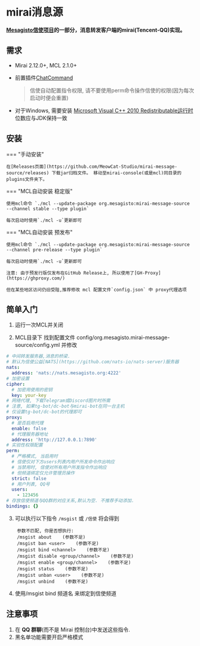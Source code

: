 # mirai消息源

**[Mesagisto信使项目](https://github.com/MeowCat-Studio/mesagisto)的一部分，消息转发客户端的mirai(Tencent-QQ)实现。**

## 需求

- Mirai 2.12.0+, MCL 2.1.0+

- 前置插件[ChatCommand](https://github.com/project-mirai/chat-command)
  > 信使自动配置指令权限, 请不要使用perm命令操作信使的权限(因为每次启动时便会重置)

- 对于Windows, 需要安装 [Microsoft Visual C++ 2010 Redistributable运行时](https://www.microsoft.com/en-us/download/details.aspx?id=26999) 位数应与JDK保持一致

## 安装

=== "手动安装"

	在[Releases页面](https://github.com/MeowCat-Studio/mirai-message-source/releases) 下载jar归档文件。 移动至mirai-console(或是mcl)同目录的plugins文件夹下。

=== "MCL自动安装 稳定版"

	使用mcl命令 `./mcl --update-package org.mesagisto:mirai-message-source --channel stable --type plugin`

	每次启动时使用`./mcl -u`更新即可
=== "MCL自动安装 预发布"

	使用mcl命令 `./mcl --update-package org.mesagisto:mirai-message-source --channel pre-release --type plugin`

	每次启动时使用`./mcl -u`更新即可

	注意: 由于预发行版仅发布在GitHub Release上, 所以使用了[GH-Proxy](https://ghproxy.com/)

	但在某些地区访问仍旧受阻,推荐修改 mcl 配置文件`config.json` 中 proxy代理选项

## 简单入门

1. 运行一次MCL并关闭

2. MCL目录下 找到配置文件 config/org.mesagisto.mirai-message-source/config.yml 并修改
```yaml
# 中间转发服务器,消息的桥梁.
# 默认为信使公益[NATS](https://github.com/nats-io/nats-server)服务器
nats:
  address: 'nats://nats.mesagisto.org:4222'
# 加密设置
cipher:
  # 加密用使用的密钥
  key: your-key
# 网络代理, 下载Telegram或Discord图片时所需
# 注意, 如果tg-bot/dc-bot与mirai-bot在同一台主机
# 仅设置tg-bot/dc-bot的代理即可
proxy:
  # 是否启用代理
  enable: false
  # 代理服务器地址
  address: 'http://127.0.0.1:7890'
# 实验性权限配置
perm: 
  # 严格模式, 当启用时
  # 信使仅对下方users列表内用户所发命令作出响应
  # 当禁用时, 信使对所有用户所发指令作出响应
  # 但频道绑定仅允许管理员操作
  strict: false
  # 用户列表, QQ号
  users: 
    - 123456
# 存放信使频道与QQ群的对应关系,默认为空. 不推荐手动添加.
bindings: {}
```

3. 可以执行以下指令 `/msgist` 或 `/信使` 将会得到
```text
    参数不匹配, 你是否想执行: 
    /msgist about    (参数不足)
    /msgist ban <user>    (参数不足)
    /msgist bind <channel>    (参数不足)
    /msgist disable <group/channel>    (参数不足)
    /msgist enable <group/channel>    (参数不足)
    /msgist status    (参数不足)
    /msgist unban <user>    (参数不足)
    /msgist unbind    (参数不足)
```

4. 使用/msgist bind 频道名 来绑定到信使频道

## 注意事项

 1. 在 **QQ 群聊**(而不是 Mirai 控制台)中发送这些指令.
 2. 黑名单功能需要开启严格模式
